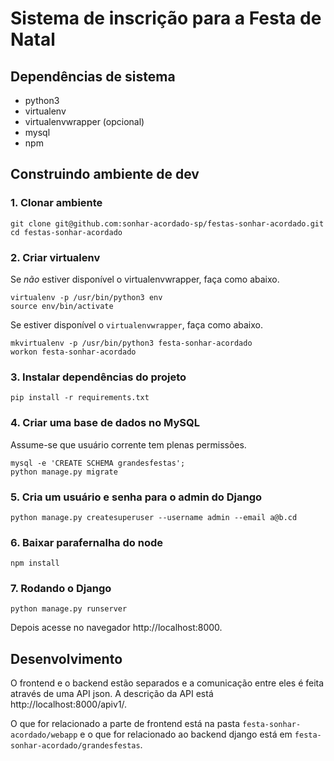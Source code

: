 # Sistema de inscrição para a Festa de Natal


## Dependências de sistema

* python3
* virtualenv
* virtualenvwrapper (opcional)
* mysql
* npm


## Construindo ambiente de dev


### 1. Clonar ambiente

```
git clone git@github.com:sonhar-acordado-sp/festas-sonhar-acordado.git
cd festas-sonhar-acordado
```


### 2. Criar virtualenv

Se *não* estiver disponível o virtualenvwrapper, faça como abaixo.

```
virtualenv -p /usr/bin/python3 env
source env/bin/activate
```

Se estiver disponível o `virtualenvwrapper`, faça como abaixo.

```
mkvirtualenv -p /usr/bin/python3 festa-sonhar-acordado
workon festa-sonhar-acordado
```


### 3. Instalar dependências do projeto

```
pip install -r requirements.txt
```


### 4. Criar uma base de dados no MySQL

Assume-se que usuário corrente tem plenas permissões.

```
mysql -e 'CREATE SCHEMA grandesfestas';
python manage.py migrate
```


### 5. Cria um usuário e senha para o admin do Django

```
python manage.py createsuperuser --username admin --email a@b.cd
```


### 6. Baixar parafernalha do node

```
npm install
```


### 7. Rodando o Django

```
python manage.py runserver
```

Depois acesse no navegador http://localhost:8000.


## Desenvolvimento

O frontend e o backend estão separados e a comunicação entre eles é feita
através de uma API json. A descrição da API está http://localhost:8000/apiv1/.

O que for relacionado a parte de frontend está na pasta `festa-sonhar-acordado/webapp`
e o que for relacionado ao backend django está em `festa-sonhar-acordado/grandesfestas`.
